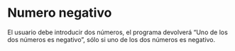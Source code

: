 # Numero negativo

El usuario debe introducir dos números, el programa devolverá “Uno de los dos números es negativo”, sólo si uno de los dos números es negativo.